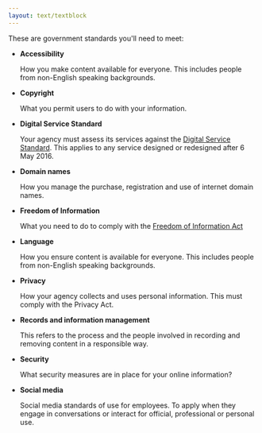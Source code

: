```yaml
---
layout: text/textblock
---
```


These are government standards you'll need to meet:

- **Accessibility**

    How you make content available for everyone.
    This includes people from non-English speaking backgrounds.
- **Copyright**

    What you permit users to do with your information.
- **Digital Service Standard**

    Your agency must assess its services against the [Digital Service Standard](/digital-service-standard).
    This applies to any service designed or redesigned after 6 May 2016.
- **Domain names**

    How you manage the purchase, registration and use of internet domain names.
- **Freedom of Information**

    What you need to do to comply with the [Freedom of Information Act](/content-strategy/remove-content/get-approval-remove/#freedom-of-information-risks)
- **Language**

    How you ensure content is available for everyone.
    This includes people from non-English speaking backgrounds.
- **Privacy**

    How your agency collects and uses personal information. This must  comply with the Privacy Act.
- **Records and information management**

    This refers to the process and the people involved in recording and removing content in a responsible way.
- **Security**

    What security measures are in place for your online information?
- **Social media**

    Social media standards of use for employees.
    To apply when they engage in conversations or interact for official, professional or personal use.
